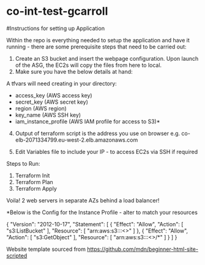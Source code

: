 # co-int-test-gcarroll

#Instructions for setting up Application

Within the repo is everything needed to setup the application and have it running - there are some prerequisite steps that need to be carried out:

1. Create an S3 bucket and insert the webpage configuration. Upon launch of the ASG, the EC2s will copy the files from here to local.
2. Make sure you have the below details at hand:

A tfvars will need creating in your directory:
- access_key (AWS access key)
- secret_key (AWS secret key)
- region (AWS region)
- key_name (AWS SSH key)
- iam_instance_profile (AWS IAM profile for access to S3)*

4. Output of terraform script is the address you use on browser e.g. co-elb-2071334799.eu-west-2.elb.amazonaws.com

5. Edit Variables file to include your IP - to access EC2s via SSH if required


Steps to Run:

1. Terraform Init
2. Terraform Plan
3. Terraform Apply

Voila! 2 web servers in separate AZs behind a load balancer! 



*Below is the Config for the Instance Profile - alter to match your resources

{
    "Version": "2012-10-17",
    "Statement": [
        {
            "Effect": "Allow",
            "Action": [
                "s3:ListBucket"
            ],
            "Resource": [
                "arn:aws:s3:::<<bucket-name>>"
            ]
        },
        {
            "Effect": "Allow",
            "Action": [
                "s3:GetObject"
            ],
            "Resource": [
                "arn:aws:s3:::<<bucket-name>>/*"
            ]
        }
    ]
}

Website template sourced from https://github.com/mdn/beginner-html-site-scripted

 
